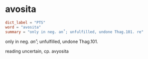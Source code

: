 # avosita

``` toml
dict_label = "PTS"
word = "avosita"
summary = "only in neg. an˚; unfulfilled, undone Thag.101. re"
```

only in neg. *an˚*; unfulfilled, undone Thag.101.

reading uncertain, cp. avyosita

